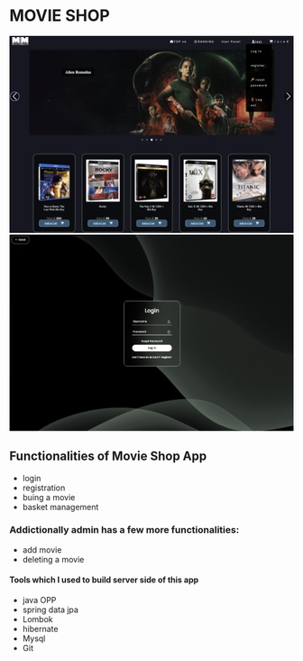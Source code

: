 ﻿# MOVIE SHOP 

![alt text](src/main/resources/static/img/main.png)
![alt text](src/main/resources/static/img/login.png)

## Functionalities of Movie Shop App
* login
* registration
* buing a movie
* basket management

### Addictionally admin has a few more functionalities:
* add movie
* deleting a movie

#### Tools which I used to build server side of this app
* java OPP
* spring data jpa
* Lombok
* hibernate
* Mysql
* Git

